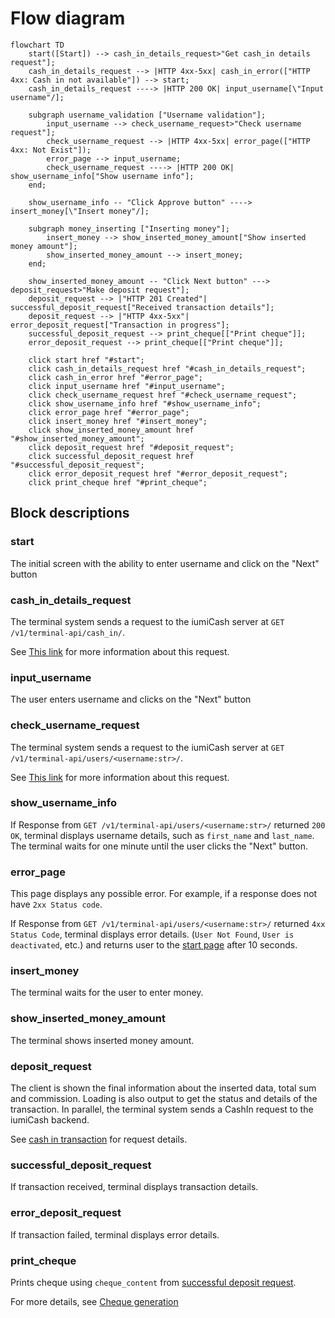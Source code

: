 # Flow diagram


```mermaid
flowchart TD
    start([Start]) --> cash_in_details_request>"Get cash_in details request"];
    cash_in_details_request --> |HTTP 4xx-5xx| cash_in_error(["HTTP 4xx: Cash in not available"]) --> start;
    cash_in_details_request ----> |HTTP 200 OK| input_username[\"Input username"/];
    
    subgraph username_validation ["Username validation"];
        input_username --> check_username_request>"Check username request"];
        check_username_request --> |HTTP 4xx-5xx| error_page(["HTTP 4xx: Not Exist"]);
        error_page --> input_username;
        check_username_request ----> |HTTP 200 OK| show_username_info["Show username info"];
    end;
    
    show_username_info -- "Click Approve button" ----> insert_money[\"Insert money"/];
    
    subgraph money_inserting ["Inserting money"];
        insert_money --> show_inserted_money_amount["Show inserted money amount"];
        show_inserted_money_amount --> insert_money;
    end;
    
    show_inserted_money_amount -- "Click Next button" ---> deposit_request>"Make deposit request"];
    deposit_request --> |"HTTP 201 Created"| successful_deposit_request["Received transaction details"];
    deposit_request --> |"HTTP 4xx-5xx"| error_deposit_request["Transaction in progress"];
    successful_deposit_request --> print_cheque[["Print cheque"]];
    error_deposit_request --> print_cheque[["Print cheque"]];

    click start href "#start";
    click cash_in_details_request href "#cash_in_details_request";
    click cash_in_error href "#error_page";
    click input_username href "#input_username";
    click check_username_request href "#check_username_request";
    click show_username_info href "#show_username_info";
    click error_page href "#error_page";
    click insert_money href "#insert_money";
    click show_inserted_money_amount href "#show_inserted_money_amount";
    click deposit_request href "#deposit_request";
    click successful_deposit_request href "#successful_deposit_request";
    click error_deposit_request href "#error_deposit_request";
    click print_cheque href "#print_cheque";
```



## Block descriptions

### start

The initial screen with the ability to enter username and click on the "Next" button

### cash_in_details_request

The terminal system sends a request to the iumiCash server at `GET /v1/terminal-api/cash_in/`.

See [This link](details.md) for more information about this request.

### input_username

The user enters username and clicks on the "Next" button

### check_username_request

The terminal system sends a request to the iumiCash server at `GET /v1/terminal-api/users/<username:str>/`.

See [This link](../users/retrieve.md) for more information about this request.

### show_username_info

If Response from `GET /v1/terminal-api/users/<username:str>/` returned `200 OK`, terminal displays username details,
such as `first_name` and `last_name`. The terminal waits for one minute until the user clicks the "Next" button.

### error_page

This page displays any possible error. For example, if a response does not have `2xx Status code`.

If Response from `GET /v1/terminal-api/users/<username:str>/` returned `4xx Status Code`, terminal displays error details.
(`User Not Found`, `User is deactivated`, etc.) and returns user to the [start page](#start) after 10 seconds.

### insert_money

The terminal waits for the user to enter money.

### show_inserted_money_amount

The terminal shows inserted money amount.

### deposit_request

The client is shown the final information about the inserted data, total sum and commission.
Loading is also output to get the status and details of the transaction.
In parallel, the terminal system sends a CashIn request to the iumiCash backend.

See [cash in transaction](../transactions/cash_in.md) for request details.

### successful_deposit_request

If transaction received, terminal displays transaction details.

### error_deposit_request

If transaction failed, terminal displays error details.

### print_cheque

Prints cheque using `cheque_content` from [successful deposit request](#successful_deposit_request).

For more details, see [Cheque generation](../cash_in/cheque_generation.md)

